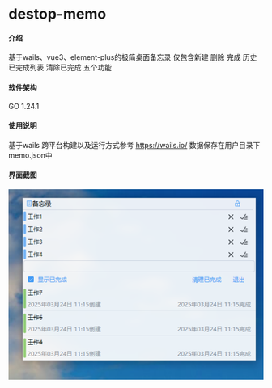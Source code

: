# destop-memo

#### 介绍
基于wails、vue3、element-plus的极简桌面备忘录
仅包含新建 删除 完成 历史已完成列表 清除已完成 五个功能

#### 软件架构
GO 1.24.1

#### 使用说明

基于wails
跨平台构建以及运行方式参考 https://wails.io/
数据保存在用户目录下memo.json中

#### 界面截图

![主界面](./界面.png)
